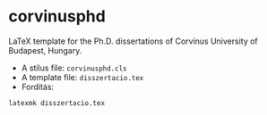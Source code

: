 # corvinusphd
LaTeX template for the Ph.D. dissertations of Corvinus University of Budapest, Hungary.

* A stilus file: `corvinusphd.cls` 
* A template file: `disszertacio.tex`
* Fordítás: 
```
latexmk disszertacio.tex
```

